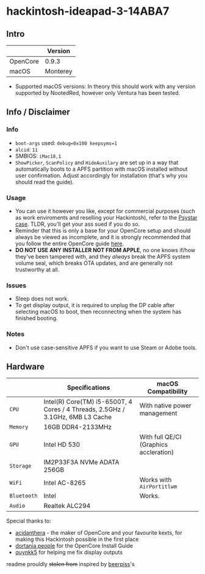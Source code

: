 # hackintosh-ideapad-3-14ABA7
## Intro

|          | Version                 |
|----------|-------------------------|
| OpenCore | 0.9.3                   |
| macOS    | Monterey |

- Supported macOS versions: In theory this should work with any version supported by NootedRed, however only Ventura has been tested.

## Info / Disclaimer
### Info
- `boot-args` used: `debug=0x100 keepsyms=1`
- `alcid`: `11`
- SMBIOS: `iMac18,1`
- `ShowPicker`, `ScanPolicy` and `HideAuxilary` are set up in a way that automatically boots to a APFS partition with macOS installed without user confirmation. Adjust accordingly for installation (that's why you should read the guide).
### Usage
- You can use it however you like, except for commercial purposes (such as work enviroments and reselling your Hackintosh), refer to the [Psystar case](https://en.wikipedia.org/wiki/Psystar_Corporation). TLDR, you'll get your ass sued if you do so.
- Reminder that this is only a base for your OpenCore setup and should always be viewed as incomplete, and it is strongly recommended that you follow the entire OpenCore guide [here](https://dortania.github.io/OpenCore-Install-Guide/). 
- **DO NOT USE ANY INSTALLER NOT FROM APPLE**, no one knows if/how they've been tampered with, and they *always* break the APFS system volume seal, which breaks OTA updates, and are generally not trustworthy at all.
### Issues
- Sleep does not work.
- To get display output, it is required to unplug the DP cable after selecting macOS to boot, then reconnecting when the system has finished booting.
### Notes
- Don't use case-sensitive APFS if you want to use Steam or Adobe tools.
## Hardware

|                                           | Specifications                                                                | macOS Compatibility                                                                                                                   |
| ----------------------------------------- | ----------------------------------------------------------------------------- | --------------------------------------------------------------------------------------------------------------------------------------------- |
| ``CPU``                                   | Intel(R) Core(TM) i5-6500T, 4 Cores / 4 Threads, 2.5GHz / 3.1GHz, 6MB L3 Cache | With native power management|
| ``Memory``                                | 16GB DDR4-2133MHz                                  |                                                                                                                                               |
| ``GPU``                                   | Intel HD 530                                                       | With full QE/CI (Graphics accleration)|
| ``Storage``                               | IM2P33F3A NVMe ADATA 256GB                                              |                                                                                                                                              |             
| ``WiFi``                                  | Intel AC-8265                                                        | Works with `AirPortitlwm`                                                                |
| ``Bluetooth``                             | Intel                                                                         | Works. |
| ``Audio``                            | Realtek ALC294                                                      |                                                                                                                                               |

Special thanks to:
- [acidanthera](https://github.com/acidanthera) - the maker of OpenCore and your favourite kexts, for making this Hackintosh possible in the first place
- [dortania people](https://github.com/orgs/dortania/people) for the OpenCore Install Guide
- [quynkk5](https://github.com/quynkk5) for helping me fix display outputs

readme prouldly ~~stolen from~~ inspired by [beerpiss](https://github.com/beerpiss/dell-vostro-15-3568-hackintosh)'s

